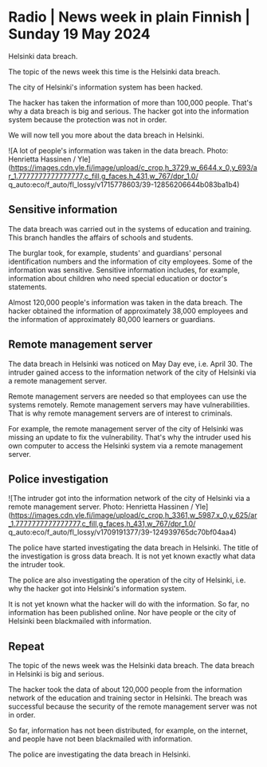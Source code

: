 # Radio \| News week in plain Finnish \| Sunday 19 May 2024

Helsinki data breach.

The topic of the news week this time is the Helsinki data breach.

The city of Helsinki's information system has been hacked.

The hacker has taken the information of more than 100,000 people. That's why a data breach is big and serious. The hacker got into the information system because the protection was not in order.

We will now tell you more about the data breach in Helsinki.

![A lot of people's information was taken in the data breach. Photo: Henrietta Hassinen / Yle](https://images.cdn.yle.fi/image/upload/c_crop,h_3729,w_6644,x_0,y_693/ar_1.7777777777777777,c_fill,g_faces,h_431,w_767/dpr_1.0/ q_auto:eco/f_auto/fl_lossy/v1715778603/39-12856206644b083ba1b4)

## Sensitive information

The data breach was carried out in the systems of education and training. This branch handles the affairs of schools and students.

The burglar took, for example, students' and guardians' personal identification numbers and the information of city employees. Some of the information was sensitive. Sensitive information includes, for example, information about children who need special education or doctor's statements.

Almost 120,000 people's information was taken in the data breach. The hacker obtained the information of approximately 38,000 employees and the information of approximately 80,000 learners or guardians.

## Remote management server

The data breach in Helsinki was noticed on May Day eve, i.e. April 30. The intruder gained access to the information network of the city of Helsinki via a remote management server.

Remote management servers are needed so that employees can use the systems remotely. Remote management servers may have vulnerabilities. That is why remote management servers are of interest to criminals.

For example, the remote management server of the city of Helsinki was missing an update to fix the vulnerability. That's why the intruder used his own computer to access the Helsinki system via a remote management server.

## Police investigation

![The intruder got into the information network of the city of Helsinki via a remote management server. Photo: Henrietta Hassinen / Yle](https://images.cdn.yle.fi/image/upload/c_crop,h_3361,w_5987,x_0,y_625/ar_1.7777777777777777,c_fill,g_faces,h_431,w_767/dpr_1.0/ q_auto:eco/f_auto/fl_lossy/v1709191377/39-124939765dc70bf04aa4)

The police have started investigating the data breach in Helsinki. The title of the investigation is gross data breach. It is not yet known exactly what data the intruder took.

The police are also investigating the operation of the city of Helsinki, i.e. why the hacker got into Helsinki's information system.

It is not yet known what the hacker will do with the information. So far, no information has been published online. Nor have people or the city of Helsinki been blackmailed with information.

## Repeat

The topic of the news week was the Helsinki data breach. The data breach in Helsinki is big and serious.

The hacker took the data of about 120,000 people from the information network of the education and training sector in Helsinki. The breach was successful because the security of the remote management server was not in order.

So far, information has not been distributed, for example, on the internet, and people have not been blackmailed with information.

The police are investigating the data breach in Helsinki.

